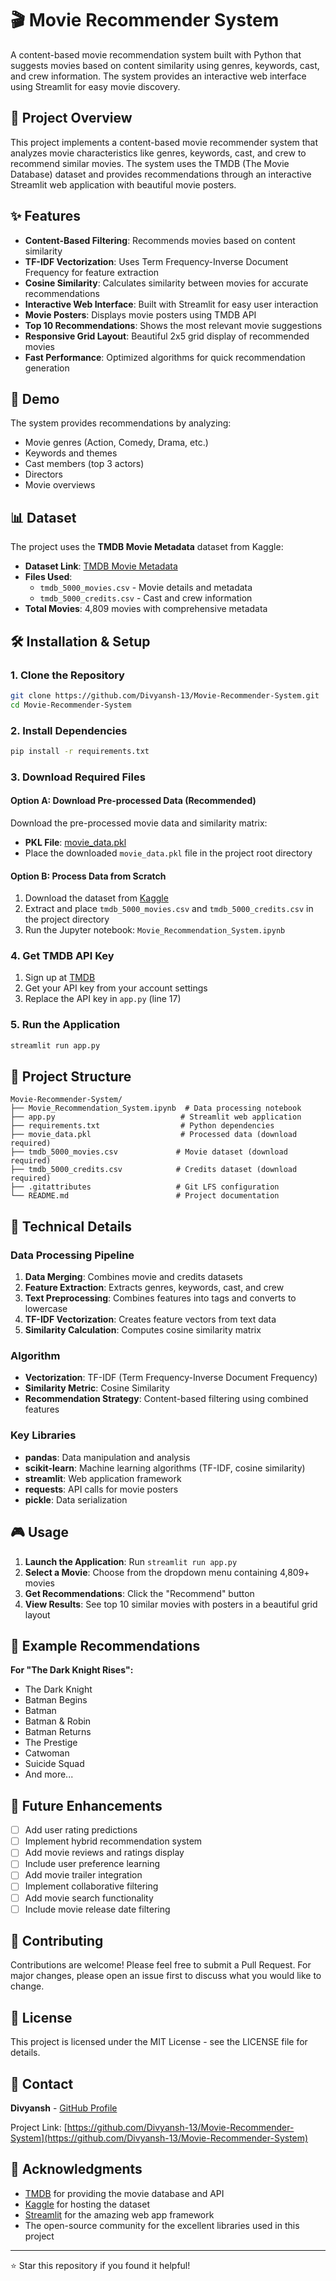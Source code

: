 # 🎬 Movie Recommender System

A content-based movie recommendation system built with Python that suggests movies based on content similarity using genres, keywords, cast, and crew information. The system provides an interactive web interface using Streamlit for easy movie discovery.

## 🎯 Project Overview

This project implements a content-based movie recommender system that analyzes movie characteristics like genres, keywords, cast, and crew to recommend similar movies. The system uses the TMDB (The Movie Database) dataset and provides recommendations through an interactive Streamlit web application with beautiful movie posters.

## ✨ Features

- **Content-Based Filtering**: Recommends movies based on content similarity
- **TF-IDF Vectorization**: Uses Term Frequency-Inverse Document Frequency for feature extraction
- **Cosine Similarity**: Calculates similarity between movies for accurate recommendations
- **Interactive Web Interface**: Built with Streamlit for easy user interaction
- **Movie Posters**: Displays movie posters using TMDB API
- **Top 10 Recommendations**: Shows the most relevant movie suggestions
- **Responsive Grid Layout**: Beautiful 2x5 grid display of recommended movies
- **Fast Performance**: Optimized algorithms for quick recommendation generation

## 🚀 Demo

The system provides recommendations by analyzing:
- Movie genres (Action, Comedy, Drama, etc.)
- Keywords and themes
- Cast members (top 3 actors)
- Directors
- Movie overviews

## 📊 Dataset

The project uses the **TMDB Movie Metadata** dataset from Kaggle:
- **Dataset Link**: [TMDB Movie Metadata](https://www.kaggle.com/datasets/tmdb/tmdb-movie-metadata)
- **Files Used**: 
  - `tmdb_5000_movies.csv` - Movie details and metadata
  - `tmdb_5000_credits.csv` - Cast and crew information
- **Total Movies**: 4,809 movies with comprehensive metadata

## 🛠️ Installation & Setup

### 1. Clone the Repository
```bash
git clone https://github.com/Divyansh-13/Movie-Recommender-System.git
cd Movie-Recommender-System
```

### 2. Install Dependencies
```bash
pip install -r requirements.txt
```

### 3. Download Required Files

#### Option A: Download Pre-processed Data (Recommended)
Download the pre-processed movie data and similarity matrix:
- **PKL File**: [movie_data.pkl](https://drive.google.com/file/d/1HxdAM8TjEZ9alBq7AXPZA2EvzpDMoIqa/view?usp=sharing)
- Place the downloaded `movie_data.pkl` file in the project root directory

#### Option B: Process Data from Scratch
1. Download the dataset from [Kaggle](https://www.kaggle.com/datasets/tmdb/tmdb-movie-metadata)
2. Extract and place `tmdb_5000_movies.csv` and `tmdb_5000_credits.csv` in the project directory
3. Run the Jupyter notebook: `Movie_Recommendation_System.ipynb`

### 4. Get TMDB API Key
1. Sign up at [TMDB](https://www.themoviedb.org/signup)
2. Get your API key from your account settings
3. Replace the API key in `app.py` (line 17)

### 5. Run the Application
```bash
streamlit run app.py
```

## 📁 Project Structure

```
Movie-Recommender-System/
├── Movie_Recommendation_System.ipynb  # Data processing notebook
├── app.py                            # Streamlit web application
├── requirements.txt                  # Python dependencies
├── movie_data.pkl                    # Processed data (download required)
├── tmdb_5000_movies.csv             # Movie dataset (download required)
├── tmdb_5000_credits.csv            # Credits dataset (download required)
├── .gitattributes                   # Git LFS configuration
└── README.md                        # Project documentation
```

## 🔧 Technical Details

### Data Processing Pipeline
1. **Data Merging**: Combines movie and credits datasets
2. **Feature Extraction**: Extracts genres, keywords, cast, and crew
3. **Text Preprocessing**: Combines features into tags and converts to lowercase
4. **TF-IDF Vectorization**: Creates feature vectors from text data
5. **Similarity Calculation**: Computes cosine similarity matrix

### Algorithm
- **Vectorization**: TF-IDF (Term Frequency-Inverse Document Frequency)
- **Similarity Metric**: Cosine Similarity
- **Recommendation Strategy**: Content-based filtering using combined features

### Key Libraries
- **pandas**: Data manipulation and analysis
- **scikit-learn**: Machine learning algorithms (TF-IDF, cosine similarity)
- **streamlit**: Web application framework
- **requests**: API calls for movie posters
- **pickle**: Data serialization

## 🎮 Usage

1. **Launch the Application**: Run `streamlit run app.py`
2. **Select a Movie**: Choose from the dropdown menu containing 4,809+ movies
3. **Get Recommendations**: Click the "Recommend" button
4. **View Results**: See top 10 similar movies with posters in a beautiful grid layout

## 🌟 Example Recommendations

**For "The Dark Knight Rises":**
- The Dark Knight
- Batman Begins
- Batman
- Batman & Robin
- Batman Returns
- The Prestige
- Catwoman
- Suicide Squad
- And more...

## 🔮 Future Enhancements

- [ ] Add user rating predictions
- [ ] Implement hybrid recommendation system
- [ ] Add movie reviews and ratings display
- [ ] Include user preference learning
- [ ] Add movie trailer integration
- [ ] Implement collaborative filtering
- [ ] Add movie search functionality
- [ ] Include movie release date filtering

## 🤝 Contributing

Contributions are welcome! Please feel free to submit a Pull Request. For major changes, please open an issue first to discuss what you would like to change.

## 📄 License

This project is licensed under the MIT License - see the LICENSE file for details.

## 📧 Contact

**Divyansh** - [GitHub Profile](https://github.com/Divyansh-13)

Project Link: [https://github.com/Divyansh-13/Movie-Recommender-System](https://github.com/Divyansh-13/Movie-Recommender-System)

## 🙏 Acknowledgments

- [TMDB](https://www.themoviedb.org/) for providing the movie database and API
- [Kaggle](https://www.kaggle.com/) for hosting the dataset
- [Streamlit](https://streamlit.io/) for the amazing web app framework
- The open-source community for the excellent libraries used in this project

---

⭐ Star this repository if you found it helpful!
